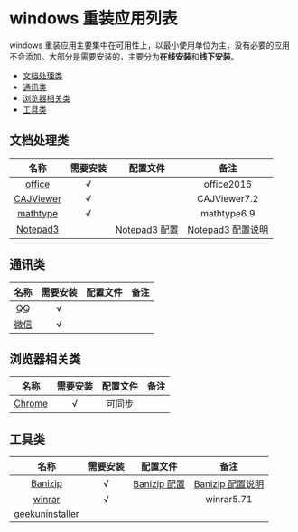 
# windows 重装应用列表

windows 重装应用主要集中在可用性上，以最小使用单位为主，没有必要的应用不会添加。大部分是需要安装的，主要分为**在线安装**和**线下安装**。

- [文档处理类](#文档处理类)
- [通讯类](#通讯类)
- [浏览器相关类](#浏览器相关类)
- [工具类](#工具类)

## 文档处理类

|                            名称                            | 需要安装 |                                              配置文件                                               |                                                  备注                                                   |
| :--------------------------------------------------------: | :------: | :-------------------------------------------------------------------------------------------------: | :-----------------------------------------------------------------------------------------------------: |
|          [office](https://www.office.com/?auth=1)          | &radic;  |                                                                                                     |                                               office2016                                                |
|    [CAJViewer](http://cajviewer.cnki.net/download.html)    | &radic;  |                                                                                                     |                                              CAJViewer7.2                                               |
|      [mathtype](https://www.mathtype.cn/xiazai.html)       | &radic;  |                                                                                                     |                                               mathtype6.9                                               |
| [Notepad3](https://www.rizonesoft.com/downloads/notepad3/) |          | [Notepad3 配置](https://github.com/yi-Xu-0100/Application-Lists/tree/master/Configuration/Notepad3) | [Notepad3 配置说明](https://github.com/yi-Xu-0100/Application-Lists/tree/master/Configuration#notepad3) |

## 通讯类

|              名称              | 需要安装 | 配置文件 | 备注  |
| :----------------------------: | :------: | :------: | :---: |
| [QQ](https://im.qq.com/pcqq/)  | &radic;  |
| [微信](https://weixin.qq.com/) | &radic;  |

## 浏览器相关类

|                   名称                   | 需要安装 | 配置文件 | 备注  |
| :--------------------------------------: | :------: | :------: | :---: |
| [Chrome](https://www.google.com/chrome/) | &radic;  |  可同步  |

## 工具类

|                          名称                           | 需要安装 |                                               配置文件                                                |                                                 备注                                                  |
| :-----------------------------------------------------: | :------: | :---------------------------------------------------------------------------------------------------: | :---------------------------------------------------------------------------------------------------: |
|     [Banizip](https://www.bandisoft.com/bandizip/)      | &radic;  | [Banizip 配置](https://github.com/yi-Xu-0100/Application-Lists/tree/master/Configuration/Banizip.reg) | [Banizip 配置说明](https://github.com/yi-Xu-0100/Application-Lists/tree/master/Configuration#Banizip) |
|           [winrar](http://www.winrar.com.cn/)           | &radic;  |                                                                                                       |                                              winrar5.71                                               |
| [geekuninstaller](https://geekuninstaller.com/download) |

